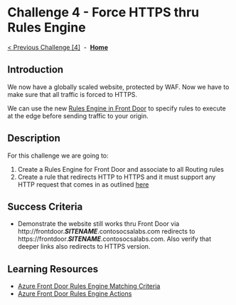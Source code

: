 # Challenge 4 - Force HTTPS thru Rules Engine

[< Previous Challenge [4]](./Challenge04.md)&nbsp;&nbsp;-&nbsp;&nbsp;**[Home](../README.md)**

## Introduction

We now have a globally scaled website, protected by WAF. Now we have to make sure that all traffic is forced to HTTPS.  

We can use the new [Rules Engine in Front Door](https://docs.microsoft.com/en-us/azure/frontdoor/front-door-rules-engine) to specify rules to execute at the edge before sending traffic to your origin.  

## Description

For this challenge we are going to:
1. Create a Rules Engine for Front Door and associate to all Routing rules
2. Create a rule that redirects HTTP to HTTPS and it must support any HTTP request that comes in as outlined [here](https://learn.microsoft.com/en-us/azure/frontdoor/front-door-how-to-redirect-https)

## Success Criteria

- Demonstrate the website still works thru Front Door via http://frontdoor.***SITENAME***.contosocsalabs.com redirects to https://frontdoor.***SITENAME***.contosocsalabs.com.  Also verify that deeper links also redirects to HTTPS version.

## Learning Resources

- [Azure Front Door Rules Engine Matching Criteria](https://docs.microsoft.com/en-us/azure/frontdoor/front-door-rules-engine-match-conditions)
- [Azure Front Door Rules Engine Actions](https://docs.microsoft.com/en-us/azure/frontdoor/front-door-rules-engine-actions)

